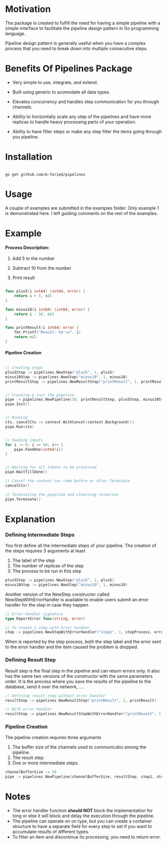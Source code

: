 # Motivation

The package is created to fulfill the need for having a simple pipeline with a simple interface to facilitate the pipeline design pattern in Go programming language.

Pipeline design pattern is generally useful when you have a complex process that you need to break down into multiple consecutive steps.

# Benefits Of Pipelines Package

- Very simple to use, integrate, and extend.

- Built using generic to acomodate all data types.

- Elevates concurrency and handles step communication for you through channels.

- Ability to horizontally scale any step of the pipelines and have more replicas to handle heavy processing parts of your operation.

- Ability to have filter steps or make any step filter the items going through you pipeline.

# Installation

```shell

go get github.com/m-faried/pipelines

```

# Usage

A couple of examples are submitted in the examples folder. Only example 1 is demonstrated here. I left guiding comments on the rest of the examples.

# Example

#### Process Description:

1. Add 5 to the number

2. Subtract 10 from the number

3. Print result

```Go

func plus5(i int64) (int64, error) {
    return i + 5, nil
}

func minus10(i int64) (int64, error) {
    return i - 10, nil
}

func printResult(i int64) error {
    fmt.Printf("Result: %d \n", i)
    return nil
}

```

#### Pipeline Creation

```go

// Creating steps
plus5Step := pipelines.NewStep("plus5", 1, plus5)
minus10Step := pipelines.NewStep("minus10", 1, minus10)
printResultStep := pipelines.NewResultStep("printResult", 1, printResult)


// Creating & init the pipeline
pipe := pipelines.NewPipeline(10, printResultStep, plus5Step, minus10Step)
pipe.Init()


// Running
ctx, cancelCtx := context.WithCancel(context.Background())
pipe.Run(ctx)


// Feeding inputs
for i := 0; i <= 50; i++ {
    pipe.FeedOne(int64(i))
}


// Waiting for all tokens to be processed
pipe.WaitTillDone()

// Cancel the context can come before or after Terminate
cancelCtx()

// Terminating the pipeline and clearning resources
pipe.Terminate()

```

# Explanation

### Defining Intermediate Steps

You first define all the intermediate steps of your pipeline. The creation of the steps requires 3 arguments at least

1. The label of the step
2. The number of replicas of the step
3. The process to be run in this step

```go
plus5Step := pipelines.NewStep("plus5", 1, plus5)
minus10Step := pipelines.NewStep("minus10", 1, minus10)
```

Another version of the NewStep constructor called NewStepWithErrorHandler is available to enable users submit an error handler for the step in case they happen.

```go
// Error handler signature
type ReportError func(string, error)

// To create a step with error handler
step := pipelines.NewStepWithErrorHandler("step1", 1, stepProcess, errorHandlerFunction)
```

When is reported by the step process, both the step label and the error sent to the error handler and the item caused the problem is dropped.

### Defining Result Step

Result step is the final step in the pipeline and can return errors only. It also has the same two versions of the constructor with the same parameters order. It is the process where you save the results of the pipeline to the database, send it over the network, ....

```go
// Defining result step without error handler
resultStep := pipelines.NewResultStep("printResult", 1, printResult)

// With error handler
resultStep := pipelines.NewResultStepWithErrorHandler("printResult", 1, printResult, errorHandlerFunction)
```

### Pipeline Creation

The pipeline creation requires three arguments

1. The buffer size of the channels used to communicatio among the pipeline.
2. The result step.
3. One or more intermediate steps.

```go
channelBufferSize := 10
pipe := pipelines.NewPipeline(channelBufferSize, resultStep, step1, step2, step3)
```

# Notes

- The error handler function **should NOT** block the implementation for long or else it will block and delay the execution through the pipeline.
- The pipeline can operate on on type, but you can create a container structure to have a separate field for every step to set if you want to accumulate results of different types.
- To filter an item and discontinue its processing, you need to return error.
